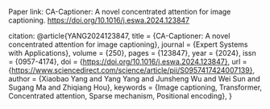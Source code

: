 Paper link: CA-Captioner: A novel concentrated attention for image captioning. https://doi.org/10.1016/j.eswa.2024.123847

citation:
@article{YANG2024123847,
title = {CA-Captioner: A novel concentrated attention for image captioning},
journal = {Expert Systems with Applications},
volume = {250},
pages = {123847},
year = {2024},
issn = {0957-4174},
doi = {https://doi.org/10.1016/j.eswa.2024.123847},
url = {https://www.sciencedirect.com/science/article/pii/S0957417424007139},
author = {Xiaobao Yang and Yang Yang and Junsheng Wu and Wei Sun and Sugang Ma and Zhiqiang Hou},
keywords = {Image captioning, Transformer, Concentrated attention, Sparse mechanism, Positional encoding},
}
